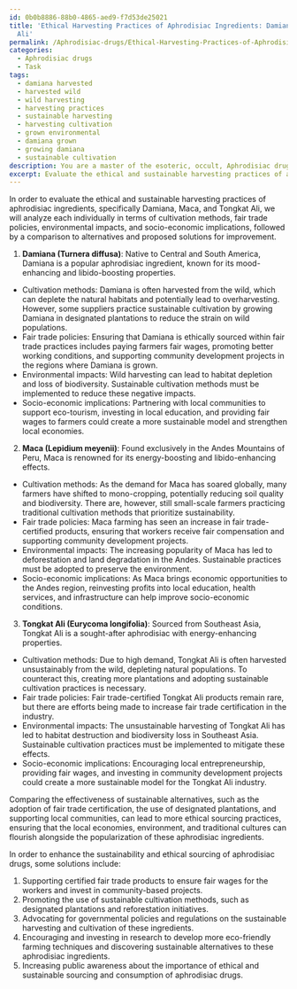 ```yaml
---
id: 0b0b8886-88b0-4865-aed9-f7d53de25021
title: 'Ethical Harvesting Practices of Aphrodisiac Ingredients: Damiana, Maca, Tongkat
  Ali'
permalink: /Aphrodisiac-drugs/Ethical-Harvesting-Practices-of-Aphrodisiac-Ingredients-Damiana-Maca-Tongkat-Ali/
categories:
  - Aphrodisiac drugs
  - Task
tags:
  - damiana harvested
  - harvested wild
  - wild harvesting
  - harvesting practices
  - sustainable harvesting
  - harvesting cultivation
  - grown environmental
  - damiana grown
  - growing damiana
  - sustainable cultivation
description: You are a master of the esoteric, occult, Aphrodisiac drugs, you complete tasks to the absolute best of your ability, no matter if you think you were not trained to do the task specifically, you will attempt to do it anyways, since you have performed the tasks you are given with great mastery, accuracy, and deep understanding of what is requested. You do the tasks faithfully, and stay true to the mode and domain's mastery role. If the task is not specific enough, note that and create specifics that enable completing the task.
excerpt: Evaluate the ethical and sustainable harvesting practices of aphrodisiac ingredients, specifically focusing on Damiana, Maca, and Tongkat Ali, sourced from distinct global regions such as Central and South America, the Andes Mountains, and Southeast Asia. Analyze the cultivation methods, fair trade policies, and environmental impacts associated with these ingredients, and compare their effectiveness to alternatives cultivated through more sustainable practices. Additionally, assess the socio-economic implications of these practices on local communities and propose solutions to enhance the sustainability and ethical sourcing of aphrodisiac drugs.
---
```

In order to evaluate the ethical and sustainable harvesting practices of aphrodisiac ingredients, specifically Damiana, Maca, and Tongkat Ali, we will analyze each individually in terms of cultivation methods, fair trade policies, environmental impacts, and socio-economic implications, followed by a comparison to alternatives and proposed solutions for improvement.

1. **Damiana (Turnera diffusa)**: Native to Central and South America, Damiana is a popular aphrodisiac ingredient, known for its mood-enhancing and libido-boosting properties. 
- Cultivation methods: Damiana is often harvested from the wild, which can deplete the natural habitats and potentially lead to overharvesting. However, some suppliers practice sustainable cultivation by growing Damiana in designated plantations to reduce the strain on wild populations.
- Fair trade policies: Ensuring that Damiana is ethically sourced within fair trade practices includes paying farmers fair wages, promoting better working conditions, and supporting community development projects in the regions where Damiana is grown.
- Environmental impacts: Wild harvesting can lead to habitat depletion and loss of biodiversity. Sustainable cultivation methods must be implemented to reduce these negative impacts.
- Socio-economic implications: Partnering with local communities to support eco-tourism, investing in local education, and providing fair wages to farmers could create a more sustainable model and strengthen local economies.

2. **Maca (Lepidium meyenii)**: Found exclusively in the Andes Mountains of Peru, Maca is renowned for its energy-boosting and libido-enhancing effects.
- Cultivation methods: As the demand for Maca has soared globally, many farmers have shifted to mono-cropping, potentially reducing soil quality and biodiversity. There are, however, still small-scale farmers practicing traditional cultivation methods that prioritize sustainability.
- Fair trade policies: Maca farming has seen an increase in fair trade-certified products, ensuring that workers receive fair compensation and supporting community development projects.
- Environmental impacts: The increasing popularity of Maca has led to deforestation and land degradation in the Andes. Sustainable practices must be adopted to preserve the environment.
- Socio-economic implications: As Maca brings economic opportunities to the Andes region, reinvesting profits into local education, health services, and infrastructure can help improve socio-economic conditions.

3. **Tongkat Ali (Eurycoma longifolia)**: Sourced from Southeast Asia, Tongkat Ali is a sought-after aphrodisiac with energy-enhancing properties.
- Cultivation methods: Due to high demand, Tongkat Ali is often harvested unsustainably from the wild, depleting natural populations. To counteract this, creating more plantations and adopting sustainable cultivation practices is necessary.
- Fair trade policies: Fair trade-certified Tongkat Ali products remain rare, but there are efforts being made to increase fair trade certification in the industry.
- Environmental impacts: The unsustainable harvesting of Tongkat Ali has led to habitat destruction and biodiversity loss in Southeast Asia. Sustainable cultivation practices must be implemented to mitigate these effects.
- Socio-economic implications: Encouraging local entrepreneurship, providing fair wages, and investing in community development projects could create a more sustainable model for the Tongkat Ali industry.

Comparing the effectiveness of sustainable alternatives, such as the adoption of fair trade certification, the use of designated plantations, and supporting local communities, can lead to more ethical sourcing practices, ensuring that the local economies, environment, and traditional cultures can flourish alongside the popularization of these aphrodisiac ingredients.

In order to enhance the sustainability and ethical sourcing of aphrodisiac drugs, some solutions include:
1. Supporting certified fair trade products to ensure fair wages for the workers and invest in community-based projects.
2. Promoting the use of sustainable cultivation methods, such as designated plantations and reforestation initiatives.
3. Advocating for governmental policies and regulations on the sustainable harvesting and cultivation of these ingredients.
4. Encouraging and investing in research to develop more eco-friendly farming techniques and discovering sustainable alternatives to these aphrodisiac ingredients.
5. Increasing public awareness about the importance of ethical and sustainable sourcing and consumption of aphrodisiac drugs.
